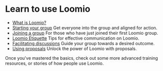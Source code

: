 # Learn to use Loomio

* [What is Loomio?](overview.md)
* [Starting your group](getting_started.md) Get everyone into the group and aligned for action.
* [Joining a group](joining_a_group.md) For those who have just joined their first Loomio group.
* [Loomio Etiquette](loomio_etiquette.md) Tips for effective communication on Loomio.
* [Facilitating discussions](discussions.md) Guide your group towards a desired outcome.
* [Using proposals](proposals.md) Unlock the power of Loomio with proposals.

Once you've mastered the basics, check out some more advanced training resources, or stories of how people use Loomio.
